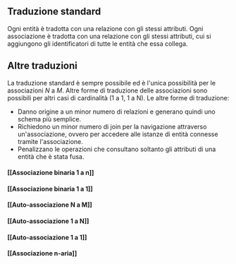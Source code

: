 ## Traduzione standard
Ogni entità è tradotta con una relazione con gli stessi attributi.
Ogni associazione è tradotta con una relazione con gli stessi attributi, cui si aggiungono gli identificatori di tutte le entità che essa collega.

## Altre traduzioni
La traduzione standard è sempre possibile ed è l'unica possibilità per le associazioni $N$ a $M$.
Altre forme di traduzione delle associazioni sono possibili per altri casi di cardinalità (1 a 1, 1 a N).
Le altre forme di traduzione:
- Danno origine a un minor numero di relazioni e generano quindi uno schema più semplice.
- Richiedono un minor numero di join per la navigazione attraverso un'associazione, ovvero per accedere alle istanze di entità connesse tramite l'associazione.
- Penalizzano le operazioni che consultano soltanto gli attributi di una entità che è stata fusa.

#### [[Associazione binaria 1 a n]]
#### [[Associazione binaria 1 a 1]]
#### [[Auto-associazione N a M]]
#### [[Auto-associazione 1 a N]]
#### [[Auto-associazione 1 a 1]]
#### [[Associazione n-aria]]
